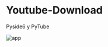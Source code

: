 # Youtube-Download 

Pyside6 y PyTube 



![app](https://user-images.githubusercontent.com/75652211/163290372-b1bf13e0-e031-41e1-b380-909291aa83a1.png)
